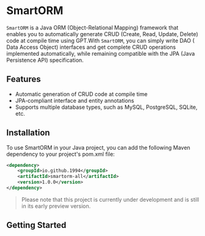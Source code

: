 # SmartORM

`SmartORM` is a Java ORM (Object-Relational Mapping) framework that enables you to automatically generate CRUD (Create,
Read, Update, Delete) code at compile time using GPT.With `SmartORM`, you can simply write DAO (
Data Access Object) interfaces and get complete CRUD operations implemented automatically, while remaining compatible
with the JPA (Java Persistence API) specification.

## Features

- Automatic generation of CRUD code at compile time
- JPA-compliant interface and entity annotations
- Supports multiple database types, such as MySQL, PostgreSQL, SQLite, etc.

## Installation

To use SmartORM in your Java project, you can add the following Maven dependency to your project's pom.xml file:

```xml
<dependency>
    <groupId>io.github.1994</groupId>
    <artifactId>smartorm-all</artifactId>
    <version>1.0.0</version>
</dependency>
```

> Please note that this project is currently under development and is still in its early preview version.

## Getting Started
